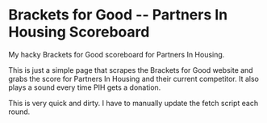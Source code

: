 Brackets for Good -- Partners In Housing Scoreboard
===

My hacky Brackets for Good scoreboard for Partners In Housing.

This is just a simple page that scrapes the Brackets for Good website and grabs the score for Partners In Housing and their current competitor. It also plays a sound every time PIH gets a donation.

This is very quick and dirty. I have to manually update the fetch script each round.
